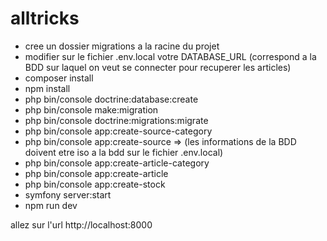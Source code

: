 # alltricks

- cree un dossier migrations a la racine du projet 
- modifier sur le fichier .env.local votre DATABASE_URL (correspond a la BDD sur laquel on veut se connecter pour recuperer les articles)
- composer install
- npm install
- php bin/console doctrine:database:create
- php bin/console make:migration
- php bin/console doctrine:migrations:migrate
- php bin/console app:create-source-category
- php bin/console app:create-source => (les informations de la BDD doivent etre iso a la bdd sur le fichier .env.local)
- php bin/console app:create-article-category
- php bin/console app:create-article
- php bin/console app:create-stock
- symfony server:start
- npm run dev

allez sur l'url http://localhost:8000